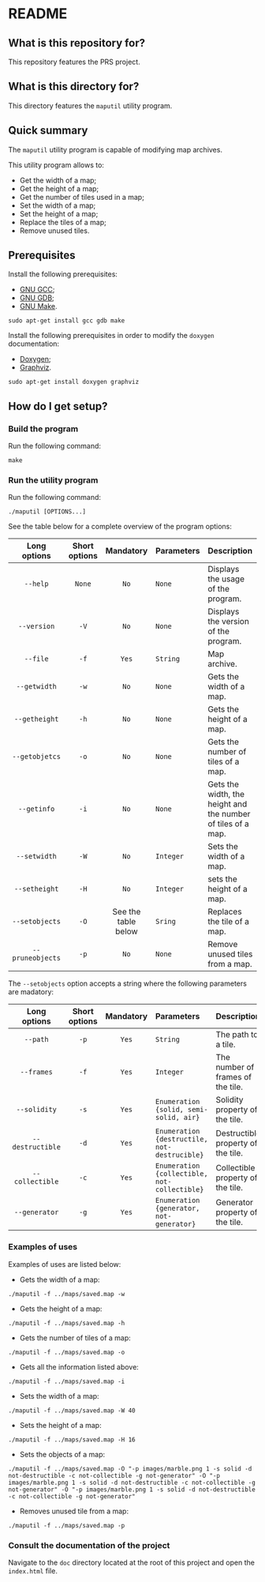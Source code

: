 # README

## What is this repository for?

This repository features the PRS project.

## What is this directory for?

This directory features the `maputil` utility program.

## Quick summary

The `maputil` utility program is capable of modifying map archives.

This utility program allows to:
  
 - Get the width of a map;
 - Get the height of a map;
 - Get the number of tiles used in a map;
 - Set the width of a map;
 - Set the height of a map;
 - Replace the tiles of a map;
 - Remove unused tiles.

## Prerequisites

Install the following prerequisites:

 - [GNU GCC](https://gcc.gnu.org/);
 - [GNU GDB](https://www.sourceware.org/gdb/);
 - [GNU Make](https://www.gnu.org/software/make/).
 
```
sudo apt-get install gcc gdb make
```

Install the following prerequisites in order to modify 
the `doxygen` documentation:

 - [Doxygen](https://doxygen.nl/);
 - [Graphviz](https://graphviz.org/).

```
sudo apt-get install doxygen graphviz
```

## How do I get setup?

### Build the program

Run the following command:

```
make
```

### Run the utility program

Run the following command:

```
./maputil [OPTIONS...]
```

See the table below for a complete overview of the 
program options:

| Long options     | Short options | Mandatory           | Parameters | Description                                                  | 
|:----------------:|:-------------:|:-------------------:|:-----------|:-------------------------------------------------------------|
| `--help`         | `None`        | `No`                | `None`     | Displays the usage of the program.                           |
| `--version`      | `-V`          | `No`                | `None`     | Displays the version of the program.                         |
| `--file`         | `-f`          | `Yes`               | `String`   | Map archive.                                                 |
| `--getwidth`     | `-w`          | `No`                | `None`     | Gets the width of a map.                                     |
| `--getheight`    | `-h`          | `No`                | `None`     | Gets the height of a map.                                    |
| `--getobjetcs`   | `-o`          | `No`                | `None`     | Gets the number of tiles of a map.                           |
| `--getinfo`      | `-i`          | `No`                | `None`     | Gets the width, the height and the number of tiles of a map. |
| `--setwidth`     | `-W`          | `No`                | `Integer`  | Sets the width of a map.                                     |
| `--setheight`    | `-H`          | `No`                | `Integer`  | sets the height of a map.                                    |
| `--setobjects`   | `-O`          | See the table below | `Sring`    | Replaces the tile of a map.                                  |
| `--pruneobjects` | `-p`          | `No`                | `None`     | Remove unused tiles from a map.                              |

The `--setobjects` option accepts a string where the following parameters are madatory:

| Long options     | Short options | Mandatory           | Parameters                                   | Description                       | 
|:----------------:|:-------------:|:-------------------:|:---------------------------------------------|:----------------------------------| 
| `--path`         | `-p`          | `Yes`               | `String`                                     | The path to a tile.               |
| `--frames`       | `-f`          | `Yes`               | `Integer`                                    | The number of frames of the tile. |
| `--solidity`     | `-s`          | `Yes`               | `Enumeration {solid, semi-solid, air}`       | Solidity property of the tile.    |
| `--destructible` | `-d`          | `Yes`               | `Enumeration {destructile, not-destrucible}` | Destructible property of the tile.|
| `--collectible`  | `-c`          | `Yes`               | `Enumeration {collectible, not-collectible}` | Collectible property of the tile. |
| `--generator`    | `-g`          | `Yes`               | `Enumeration {generator, not-generator}`     | Generator property of the tile.   |

### Examples of uses

Examples of uses are listed below:

 - Gets the width of a map:
  
```
./maputil -f ../maps/saved.map -w
```

 - Gets the height of a map:

```
./maputil -f ../maps/saved.map -h
```

 - Gets the number of tiles of a map:
 
```
./maputil -f ../maps/saved.map -o
```

 - Gets all the information listed above:

```
./maputil -f ../maps/saved.map -i
```

 - Sets the width of a map:

```
./maputil -f ../maps/saved.map -W 40
```

 - Sets the height of a map:

```
./maputil -f ../maps/saved.map -H 16
```

 - Sets the objects of a map:

```
./maputil -f ../maps/saved.map -O "-p images/marble.png 1 -s solid -d not-destructible -c not-collectible -g not-generator" -O "-p images/marble.png 1 -s solid -d not-destructible -c not-collectible -g not-generator" -O "-p images/marble.png 1 -s solid -d not-destructible -c not-collectible -g not-generator"
```

 - Removes unused tile from a map:

```
./maputil -f ../maps/saved.map -p
```

### Consult the documentation of the project

Navigate to the `doc` directory located at the root of this project and 
open the `index.html` file.

